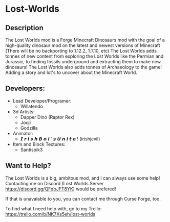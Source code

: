 # Lost-Worlds

## Description
The Lost Worlds mod is a Forge Minecraft Dinosaurs mod with the goal of a high-quality dinosaur mod on the latest and newest versions of Minecraft (There will be no backporting to 1.12.2, 1.7.10, etc) The Lost Worlds adds tonnes of new content from exploring the Lost Worlds like the Permian and Jurassic, to finding fossils underground and extracting them to make new dinosaurs! The Lost Worlds also adds tonnes of Archaeology to the game! Adding a story and lot's to uncover about the Minecraft World.

## Developers:
* Lead Developer/Programer:
  * Willatendo
* 3d Artists:
  * Dapper Dino (Raptor Rex)
  * Jooji
  * Godzilla
* Animator:
  * 𝙄 𝙧 𝙞 𝙨 𝙝 𝘽 𝙤 𝙞 ' 𝙨 𝙐 𝙣 𝙞 𝙩 𝙚 ! (irishjevil)
* Item and Block Textures:
  * Santispik3

## Want to Help?

The Lost Worlds is a big, ambitous mod, and I can always use some help! Contacting me on Discord (Lost Worlds Server https://discord.gg/QFqbJFT8YK) would be prefered!

If that is unavalable to you, you can contact me through Curse Forge, too.

To find what I need help with, go to my Trello: https://trello.com/b/NK7Xs5eh/lost-worlds
